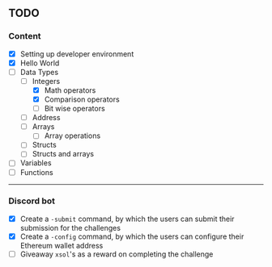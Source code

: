 ## TODO

### Content

- [x] Setting up developer environment
- [x] Hello World
- [ ] Data Types
  - [ ] Integers
    - [x] Math operators
    - [x] Comparison operators
    - [ ] Bit wise operators
  - [ ] Address
  - [ ] Arrays
    - [ ] Array operations
  - [ ] Structs
  - [ ] Structs and arrays
- [ ] Variables
- [ ] Functions

---

### Discord bot

- [x] Create a `-submit` command, by which the users can submit their submission for the challenges
- [x] Create a `-config` command, by which the users can configure their Ethereum wallet address
- [ ] Giveaway `xsol`'s as a reward on completing the challenge
